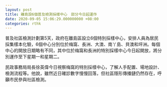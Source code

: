 ```yaml
---
layout: post
title: 離島設6個普及檢測採樣中心　部分今日起運作
date: 2020-09-05 15:06:29.000000000 +08:00
categories: rthk
---
```


普及社區檢測計劃第5天，政府在離島區設立6個特別採樣中心，安排人員為居民採集樣本化驗，6個中心分別位於梅窩、長洲、大澳、南丫島、貝澳和坪洲。每個中心的開放日期略有不同，其中位於梅窩和長洲的特別採樣中心今日起開放，將分別運作至下星期一和星期二。

民政事務局局長徐英偉今日視察梅窩的特別採樣中心，了解人手配置、場地設計、檢測流程等。他說，雖然近日確診數字慢慢回落，但社區隱形傳播鏈仍然存在，呼籲市民參與社區檢測。
